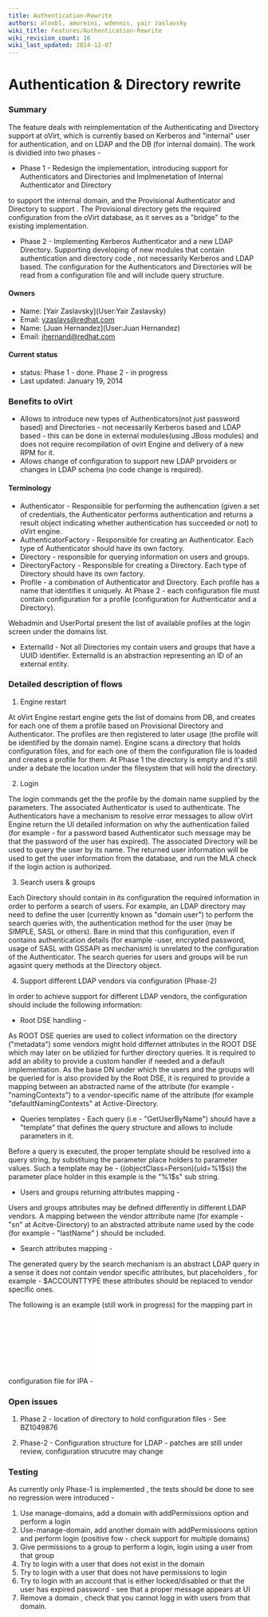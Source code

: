 ```yaml
---
title: Authentication-Rewrite
authors: alonbl, amureini, wdennis, yair zaslavsky
wiki_title: Features/Authentication-Rewrite
wiki_revision_count: 16
wiki_last_updated: 2014-12-07
---
```


# Authentication & Directory rewrite

### Summary

The feature deals with reimplementation of the Authenticating and Directory support at oVirt, which is currently based on Kerberos and "internal" user for authentication, and on LDAP and the DB (for internal domain). The work is dividied into two phases -

*   Phase 1 - Redesign the implementation, introducing support for Authenticators and Directories and Implmenetation of Internal Authenticator and Directory

to support the internal domain, and the Provisional Authenticator and Directory to support . The Provisional directory gets the required configuration from the oVirt database, as it serves as a "bridge" to the existing implementation.

*   Phase 2 - Implementing Kerberos Authenticator and a new LDAP Directory. Supporting developing of new modules that contain authentication and directory code , not necessarily Kerberos and LDAP based. The configuration for the Authenticators and Directories will be read from a configuration file and will include query structure.

#### Owners

*   Name: [Yair Zaslavsky](User:Yair Zaslavsky)
*   Email: <yzaslavs@redhat.com>
*   Name: [Juan Hernandez](User:Juan Hernandez)
*   Email: <jhernand@redhat.com>

#### Current status

*   status: Phase 1 - done. Phase 2 - in progress
*   Last updated: January 19, 2014

### Benefits to oVirt

*   Allows to introduce new types of Authenticators(not just password based) and Directories - not necessarily Kerberos based and LDAP based - this can be done in external modules(using JBoss modules) and does not require recompilation of ovirt Engine and delivery of a new RPM for it.
*   Allows change of configuration to support new LDAP prvoiders or changes in LDAP schema (no code change is required).

#### Terminology

*   Authenticator - Responsible for performing the authencation (given a set of credentials, the Authenticator performs authentication and returns a result object indicating whether authentication has succeeded or not) to oVirt engine.
*   AuthenticatorFactory - Responsible for creating an Authenticator. Each type of Authenticator should have its own factory.
*   Directory - responsible for querying information on users and groups.
*   DirectoryFactory - Responsible for creating a Directory. Each type of Directory should have its own factory.
*   Profile - a combination of Authenticator and Directory. Each profile has a name that identifies it uniquely. At Phase 2 - each configuration file must contain configuration for a profile (configuration for Authenticator and a Directory).

Webadmin and UserPortal present the list of available profiles at the login screen under the domains list.

*   ExternalId - Not all Directories my contain users and groups that have a UUID identifier. ExternalId is an abstraction representing an ID of an external entity.

### Detailed description of flows

1. Engine restart

At oVirt Engine restart engine gets the list of domains from DB, and creates for each one of them a profile based on Provisional Directory and Authenticator. The profiles are then registered to later usage (the profile will be identified by the domain name). Engine scans a directory that holds configuration files, and for each one of them the configuration file is loaded and creates a profile for them. At Phase 1 the directory is empty and it's still under a debate the location under the filesystem that will hold the directory.

2. Login

The login commands get the the profile by the domain name supplied by the parameters. The associated Authenticator is used to authenticate. The Authenticators have a mechanism to resolve error messages to allow oVirt Engine return the UI detailed information on why the authentication failed (for example - for a password based Authenticator such message may be that the password of the user has expired). The associated Directory will be used to query the user by its name. The returned user information will be used to get the user information from the database, and run the MLA check if the login action is authorized.

3. Search users & groups

Each Directory should contain in its configuration the required information in order to perform a search of users. For example, an LDAP directory may need to define the user (currently known as "domain user") to perform the search queries with, the authentication method for the user (may be SIMPLE, SASL or others). Bare in mind that this configuration, even if contains authentication details (for example -user, encrypted password, usage of SASL with GSSAPI as mechanism) is unrelated to the configuration of the Authenticator. The search queries for users and groups will be run agasint query methods at the Directory object.

4. Support different LDAP vendors via configuration (Phase-2)

In order to achieve support for different LDAP vendors, the configuration should include the following information:

*   Root DSE handling -

As ROOT DSE queries are used to collect information on the directory ("metadata") some vendors might hold differnet attributes in the ROOT DSE which may later on be utilizied for further directory queries. It is required to add an ability to provide a custom handler if needed and a default implementation. As the base DN under which the users and the groups will be queried for is also provided by the Root DSE, it is required to provide a mapping between an abstracted name of the attribute (for example - "namingContexts") to a vendor-specific name of the attribute (for example "defaultNamingContexts" at Active-Directory.

*   Queries templates - Each query (i.e - "GetUserByName") should have a "template" that defines the query structure and allows to include parameters in it.

Before a query is executed, the proper template should be resolved into a query string, by substituing the parameter place holders to parameter values. Such a template may be - ((objectClass=Person)(uid=%1$s)) the parameter place holder in this example is the "%1$s" sub string.

*   Users and groups returning attributes mapping -

Users and groups attributes may be defined differently in different LDAP vendors. A mapping between the vendor attrribute name (for example - "sn" at Acitve-Directory) to an abstracted attribute name used by the code (for example - "lastName" ) should be included.

*   Search attributes mapping -

The generated query by the search mechanism is an abstract LDAP query in a sense it does not contain vendor specific attributes, but placeholders , for example - $ACCOUNTTYPE these attributes should be replaced to vendor specific ones.

The following is an example (still work in progress) for the mapping part in configuration file for IPA -![](ipa_configuration.odt "fig:ipa_configuration.odt")

### Open issues

1. Phase 2 - location of directory to hold configuration files - See BZ1049876

2. Phase-2 - Configuration structure for LDAP - patches are still under review, configuration strucutre may change

### Testing

As currently only Phase-1 is implemented , the tests should be done to see no regression were introduced -

1.  Use manage-domains, add a domain with addPermissions option and perform a login
2.  Use-manage-domain, add another domain with addPermissioons option and perform login (positive fow - check support for multiple domains)
3.  Give permissions to a group to perform a login, login using a user from that group
4.  Try to login with a user that does not exist in the domain
5.  Try to login with a user that does not have permissions to login
6.  Try to login with an account that is either locked/disabled or that the user has expired password - see that a proper message appears at UI
7.  Remove a domain , check that you cannot logg in with users from that domain.
